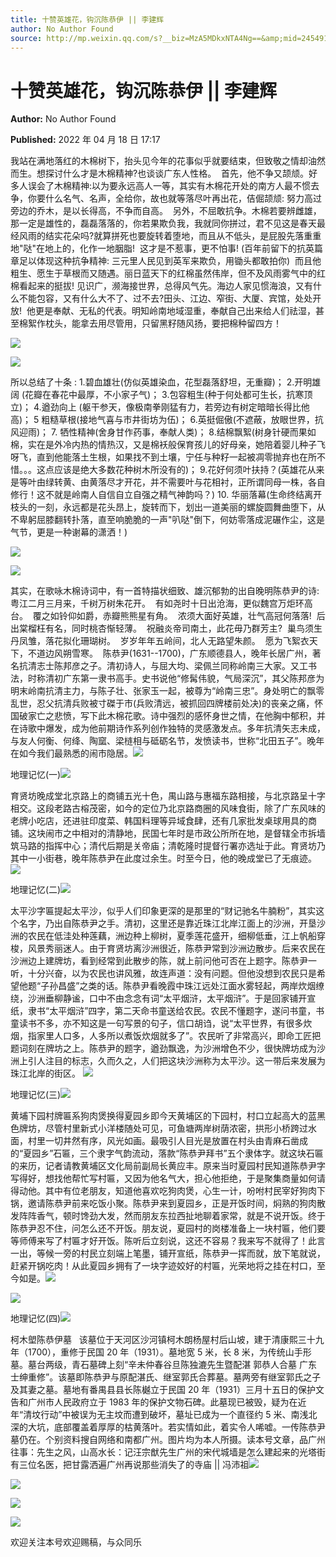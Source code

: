 ```yaml
---
title: 十赞英雄花，钩沉陈恭伊 || 李建辉
author: No Author Found
source: http://mp.weixin.qq.com/s?__biz=MzA5MDkxNTA4Ng==&amp;mid=2454912156&amp;idx=1&amp;sn=9b4edc9b4a990cf6df86c6f5da69dea9&amp;chksm=87a234fdb0d5bdeb1e0e908267c78902a3097b232dee22a48eae4e8cff74000a4febb60dd062&poc_token=HJ_Do2ejHyO-wNZGG8Q1S8FdPgy1YBBEob-nUEme
---
```


# 十赞英雄花，钩沉陈恭伊 || 李建辉

**Author:** No Author Found

**Published:** 2022 年 04 月 18 日 17:17

我站在满地落红的木棉树下，抬头见今年的花事似乎就要结束，但致敬之情却油然而生。想探讨什么才是木棉精神?也谈谈广东人性格。  首先，他不争又颉颃。好多人误会了木棉精神:以为要永远高人一等，其实有木棉花开处的南方人最不惯去争，你要什么名气、名声，全给你，故也就等落尽叶再出花，佶倔颉颃: 努力高过旁边的乔木，是以长得高，不争而自高。  另外，不屈敢抗争。木棉若要辨雌雄，那一定是雄性的，磊磊落落的，你若果欺负我，我就同你拼过，君不见这是春天最经风雨的结实花朵吗?就算拼死也要旋转着堕地，而且从不低头，是屁股先落重重地"哒"在地上的，化作一地胭脂!  这才是不惹事，更不怕事! (百年前留下的抗英篇章足以体现这种抗争精神: 三元里人民见到英军来欺负，用锄头都敢拍你)  而且他粗生、愿生于草根而又随遇。丽日蓝天下的红棉虽然伟岸，但不及风雨雾气中的红棉看起来的挺拔! 见识广，濒海接世界，总得风气先。海边人家见惯海浪，又有什么不能包容，又有什么大不了、过不去?田头、江边、窄街、大厦、宾馆，处处开放!  他更是奉献、无私的代表。明知岭南地域湿重，奉献自己出来给人们祛湿，甚至棉絮作枕头，能拿去用尽管用，只留黑籽随风扬，要把棉种留四方！

![](https://mmbiz.qpic.cn/mmbiz_jpg/PJWG74pLsMb39vpvIMzhYMIkv0fBUlyX8YBq5TDMPLmMTNswpiahqd4VcXgUGEcDoCULtH7gicTZB4x4tKhgy08Q/640)

![](https://mmbiz.qpic.cn/mmbiz_jpg/PJWG74pLsMb39vpvIMzhYMIkv0fBUlyXwDrHaAESWtV69G7k5sThqiboTJbhtkCfZOqVR5SDWoXwVrBcaic1hJLQ/640)

所以总结了十条 : 1.碧血雄壮(仿似英雄染血，花型磊落舒坦，无重瓣)； 2.开明雄阔 (花瓣在春花中最厚，不小家子气)； 3.包容粗生(种于何处都可生长，抗寒顶立)； 4.遒劲向上 (躯干参天，像极南拳刚猛有力，若旁边有树定暗暗长得比他高)； 5 粗糙草根(接地气喜与市井街坊为伍)； 6.英挺倔傲(不遮蔽，放眼世界，抗风迎雨)； 7. 牺性精神(舍身甘作药事，奉献人类)； 8.结棉飘絮(树身针硬而果如棉，实在是外冷内热的情热汉，又是棉袄般保育孩儿的好母亲，她陪着婴儿种子飞呀飞，直到他能落土生根，如果找不到土壤，宁任与种籽一起被凋零抛弃也在所不惜。。。这点应该是绝大多数花种树木所没有的)； 9.花好何须叶扶持？(英雄花从来是等叶由绿转黄、由黄落尽才开花，并不需要叶与花相衬，正所谓同母一株，各自修行！这不就是岭南人自信自立自强之精气神韵吗？) 10. 华丽落幕(生命终结离开枝头的一刻，永远都是花头昂上，旋转而下，划出一道美丽的螺旋圆舞曲堕下，从不卑躬屈膝翻转扑落，直至响脆脆的一声"叭哒"倒下，何妨零落成泥碾作尘，这是气节，更是一种谢幕的潇洒！)

![](https://mmbiz.qpic.cn/mmbiz_png/Ljib4So7yuWgIM7ul7KPyPelicJfZG8cwP6Vs3jDicKora5ppfpHOjYBnkVCs7icRI8GjVLR9RTlGiciaC0oCsZOKFEQ/640?wx_fmt=png)

![](https://mmbiz.qpic.cn/mmbiz_png/Ljib4So7yuWj9wtb7lbnqprQub5sJtNy0DFVZ02hvg0zqUObxkzCdVZdI2yffMjFTt7p84OyWTiaJNnjM2TgWWPw/640?wx_fmt=png)

其实，在歌咏木棉诗词中，有一首特描状细致、雄沉郁勃的出自晚明陈恭尹的诗:  粤江二月三月来，千树万树朱花开。  有如尧时十日出沧海，更似魏宫万炬环高台。  覆之如铃仰如爵，赤瓣熊熊星有角。  浓须大面好英雄，壮气高冠何落落!  后出棠榴枉有名，同时桃杏惭轻薄。  祝融炎帝司南土，此花毋乃群芳主?  巢鸟须生丹凤雏，落花拟化珊瑚树。  岁岁年年五岭间，北人无路望朱颜。  愿为飞絮衣天下，不道边风朔雪寒。  陈恭尹(1631--1700)，广东顺德县人，晚年长居广州，著名抗清志士陈邦彦之子。清初诗人，与屈大均、梁佩兰同称岭南三大家。又工书法，时称清初广东第一隶书高手。史书说他“修髯伟貌，气局深沉”，其父陈邦彦为明末岭南抗清主力，与陈子壮、张家玉一起，被尊为“岭南三忠”。身处明亡的飘零乱世，忍父抗清兵败被寸磔于市(兵败清远，被抓回四牌楼前处决)的丧亲之痛，怀国破家亡之悲愤，写下此木棉花歌。诗中强烈的感怀身世之情，在他胸中郁积，并在诗歌中爆发，成为他前期诗作系列创作独特的灵感激发点。多年抗清矢志未成，与友人何衡、何绛、陶窳、梁梿相与砥砺名节，发愤读书，世称“北田五子”。晚年在如今我们最熟悉的闹市隐居。![](https://mmbiz.qpic.cn/mmbiz_jpg/PJWG74pLsMb39vpvIMzhYMIkv0fBUlyXicUXeplrib3d4wqWoDkMmoFZDYuSJhP73icrM9Y4C2f4QkpHYOa1jVxbw/640)

地理记忆(一)![](https://mmbiz.qpic.cn/mmbiz_png/Ljib4So7yuWj9wtb7lbnqprQub5sJtNy0DFVZ02hvg0zqUObxkzCdVZdI2yffMjFTt7p84OyWTiaJNnjM2TgWWPw/640?wx_fmt=png)

育贤坊晚成堂北京路上的商铺五光十色，禺山路与惠福东路相接，与北京路呈十字相交。这段老路古榕茂密，如今的定位乃北京路商圈的风味食街，除了广东风味的老牌小吃店，还进驻印度菜、韩国料理等异域食肆，还有几家批发桌球用具的商铺。这块闹市之中相对的清静地，民国七年时是市政公所所在地，是督辖全市拆墙筑马路的指挥中心；清代后期是关帝庙；清乾隆时提督行署亦选址于此。育贤坊乃其中一小街巷，晚年陈恭尹在此度过余生。时至今日，他的晚成堂已了无痕迹。![](https://mmbiz.qpic.cn/mmbiz_png/Ljib4So7yuWjnFia69jicZcGVDH8nmlymk6V9FbHpGO5cNYZib4hSIVBdq0CYvDyvps60CRjmR7pLBlAicgDXEFpKJw/640?wx_fmt=png)

地理记忆(二)![](https://mmbiz.qpic.cn/mmbiz_png/Ljib4So7yuWjnFia69jicZcGVDH8nmlymk6mplMslVLfLAU3fibmACM1kgxlwNchZcO4UO6LudtKbZF5YK3P8daZog/640?wx_fmt=png)

太平沙字匾提起太平沙，似乎人们印象更深的是那里的“财记驰名牛腩粉”，其实这个名字，乃出自陈恭尹之手。清初，这里还是靠近珠江北岸江面上的沙洲，开垦沙洲的农民在低洼处种莲藕，洲边种上柳树，夏季莲花盛开，细柳低垂，江上帆船穿梭，风景秀丽迷人。由于育贤坊离沙洲很近，陈恭尹常到沙洲边散步。后来农民在沙洲边上建牌坊，看到经常到此散步的陈，就上前问他可否在上题字。陈恭尹一听，十分兴奋，以为农民也讲风雅，故连声道：没有问题。但他没想到农民只是希望他题“子孙昌盛”之类的话。陈恭尹看晚霞中珠江远处江面水雾轻起，两岸炊烟缭绕，沙洲垂柳静谧，口中不由念念有词“太平烟浒，太平烟浒”。于是回家铺开宣纸，隶书“太平烟浒”四字，第二天命书童送给农民。农民不懂题字，遂问书童，书童读书不多，亦不知这是一句写景的句子，信口胡诌，说“太平世界，有很多炊烟，指家里人口多，人多所以煮饭炊烟就多了”。农民听了非常高兴，即命工匠把题词刻在牌坊之上。陈恭尹的题字，遒劲飘逸，为沙洲增色不少，很快牌坊成为沙洲上引人注目的标志，久而久之，人们把这块沙洲称为太平沙。这一带后来发展为珠江北岸的街区。 ![](https://mmbiz.qpic.cn/mmbiz_jpg/PJWG74pLsMb39vpvIMzhYMIkv0fBUlyXkhNtz8S2kSPC4wAIH36sfiaticRjpicw5cokqvJ1tjUfeM4OUZsHC6WlA/640)

地理记忆(三)![](https://mmbiz.qpic.cn/mmbiz_png/Ljib4So7yuWhoMXQpz7G8s5Ichm41TOo2nib05xqUVeweIEM7ElEevBeYSZiciaurCJ8uKe5I1uMq6CZe62voxY7pA/640?wx_fmt=png)

黄埔下园村牌匾系狗肉煲换得夏园乡即今天黄埔区的下园村，村口立起高大的蓝黑色牌坊，尽管村里新式小洋楼随处可见，可鱼塘两岸树荫浓密，拱形小桥跨过水面，村里一切井然有序，风光如画。最吸引人目光是放置在村头由青麻石凿成的“夏园乡”石匾，三个隶字气韵流动，落款“陈恭尹拜书”五个隶体字。就这块石匾的来历，记者请教黄埔区文化局前副局长黄应丰。原来当时夏园村民知道陈恭尹字写得好，想找他帮忙写村匾，又因为他名气大，担心他拒绝，于是聚集商量如何请得动他。其中有位老朋友，知道他喜欢吃狗肉煲，心生一计，吩咐村民宰好狗肉下锅，邀请陈恭尹前来吃饭小聚。陈恭尹来到夏园乡，正是开饭时间，焖熟的狗肉散发阵阵香气，顿时馋劲大发，然而朋友东拉西扯地聊着家常，就是不说开饭。终于陈恭尹忍不住，问怎么还不开饭。朋友说，夏园村的岗楼准备上一块村匾，他们要等师傅来写了村匾才好开饭。陈听后立刻说，这还不容易？我来写不就得了！此言一出，等候一旁的村民立刻端上笔墨，铺开宣纸，陈恭尹一挥而就，放下笔就说，赶紧开锅吃肉！从此夏园乡拥有了一块字迹姣好的村匾，光荣地将之挂在村口，至今如是。![](https://mmbiz.qpic.cn/mmbiz_png/Ljib4So7yuWjnFia69jicZcGVDH8nmlymk6V9FbHpGO5cNYZib4hSIVBdq0CYvDyvps60CRjmR7pLBlAicgDXEFpKJw/640?wx_fmt=png)

![](https://mmbiz.qpic.cn/mmbiz_png/Ljib4So7yuWjnFia69jicZcGVDH8nmlymk6mplMslVLfLAU3fibmACM1kgxlwNchZcO4UO6LudtKbZF5YK3P8daZog/640?wx_fmt=png)

地理记忆(四)![](https://mmbiz.qpic.cn/mmbiz_png/Ljib4So7yuWjnFia69jicZcGVDH8nmlymk6V9FbHpGO5cNYZib4hSIVBdq0CYvDyvps60CRjmR7pLBlAicgDXEFpKJw/640?wx_fmt=png)

柯木塱陈恭伊墓   该墓位于天河区沙河镇柯木朗杨屋村后山坡，建于清康熙三十九年（1700），重修于民国 20 年（1931）。墓地宽 5 米，长 8 米，为传统山手形墓。墓台两级，青石墓碑上刻“辛未仲春谷旦陈独漉先生暨配湛 郭恭人合墓 广东士绅重修”。该墓即陈恭尹与原配湛氏、继室郭氏合葬墓。墓两旁有继室郭氏之子及其妻之墓。墓地有番禺县县长陈樾立于民国 20 年（1931）三月十五日的保护文告和广州市人民政府立于 1983 年的保护文物石碑。此墓现已被毁，疑为在近年“清坟行动”中被误为无主坟而遭到破坏，墓址已成为一个直径约 5 米、南浅北深的大坑，底部覆盖着厚厚的枯黄落叶。若实情如此，着实令人唏嘘。一传陈恭尹墓仍在。个别资料搜自网络和南都广州。图片均为本人所摄。读本号文章，品广州往事：先生之风，山高水长：记汪宗猷先生广州的宋代城墙是怎么建起来的光塔街有三位名医，把甘露洒遍广州再说那些消失了的寺庙 || 冯沛祖![](https://mmbiz.qpic.cn/mmbiz_png/Ljib4So7yuWjnFia69jicZcGVDH8nmlymk6mplMslVLfLAU3fibmACM1kgxlwNchZcO4UO6LudtKbZF5YK3P8daZog/640?wx_fmt=png)

![](https://mmbiz.qpic.cn/mmbiz_jpg/PJWG74pLsMb39vpvIMzhYMIkv0fBUlyX8iaxeWlVZX9cw5VBIYVXX8BlISB4MyBHM5xS7WNCb1vrZXSiaIDacdPg/640)

![](https://mmbiz.qpic.cn/mmbiz_png/Ljib4So7yuWjnFia69jicZcGVDH8nmlymk6V9FbHpGO5cNYZib4hSIVBdq0CYvDyvps60CRjmR7pLBlAicgDXEFpKJw/640?wx_fmt=png)

![](https://mmbiz.qpic.cn/mmbiz_png/Ljib4So7yuWjnFia69jicZcGVDH8nmlymk6mplMslVLfLAU3fibmACM1kgxlwNchZcO4UO6LudtKbZF5YK3P8daZog/640?wx_fmt=png)

欢迎关注本号欢迎赐稿，与众同乐
